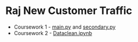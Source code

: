 # Raj New Customer Traffic

- Coursework 1 - [main.py](./main.py) and [secondary.py](./secondary.py)
- Coursework 2 - [Dataclean.ipynb](./Dataclean.ipynb)
